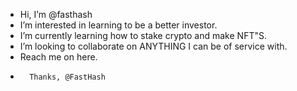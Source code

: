 -  Hi, I’m @fasthash
-  I’m interested in learning to be a better investor.
-  I’m currently learning how to stake crypto and make NFT"S.
-  I’m looking to collaborate on ANYTHING I can be of service with.
-  Reach me on here.
-       Thanks, @FastHash

<!---
fasthash/fasthash is a ✨ special ✨ repository because its `README.md` (this file) appears on your GitHub profile.
You can click the Preview link to take a look at your changes.
--->

